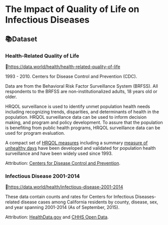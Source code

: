 

# The Impact of Quality of Life on Infectious Diseases

## 📚Dataset

### Health-Related Quality of Life

📖https://data.world/health/health-related-quality-of-life

1993 - 2010. Centers for Disease Control and Prevention (CDC).

Data are from the Behavioral Risk Factor Surveillance System (BRFSS). All respondents to the BRFSS are non-institutionalized adults, 18 years old or older.

HRQOL surveillance is used to identify unmet population health needs including recognizing trends, disparities, and determinants of health in the population. HRQOL surveillance data can be used to inform decision making, and program and policy development. To assure that the population is benefiting from public health programs, HRQOL surveillance data can be used for program evaluation.

A compact set of [HRQOL measures](http://www.cdc.gov/hrqol/methods.htm) including a summary [measure of unhealthy days](https://www.cdc.gov/hrqol/pdfs/mhd.pdf) have been developed and validated for population health surveillance and have been widely used since 1993.

Attribution: [Centers for Disease Control and Prevention](https://catalog.data.gov/dataset/behavioral-risk-factor-data-health-related-quality-of-life-hrqol-76ea6).

### Infectious Disease 2001-2014

📖https://data.world/health/infectious-disease-2001-2014

These data contain counts and rates for Centers for Infectious Diseases-related disease cases among California residents by county, disease, sex, and year spanning 2001-2014 (As of September, 2015).

Attribution: [HealthData.gov](http://www.healthdata.gov/dataset/infectious-disease-cases-county-year-and-sex-2001-2014) and [CHHS Open Data](http://www.healthdata.gov/dataset/infectious-disease-cases-county-year-and-sex-2001-2014).